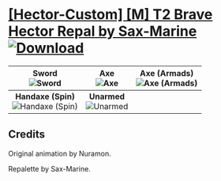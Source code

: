 # [\[Hector-Custom\] \[M\] T2 Brave Hector Repal by Sax-Marine](https://git.io/JisD9) [![Download](https://img.shields.io/badge/Download--red?style=social&logo=github)](https://git.io/Jisyn)

| <b>Sword</b><br/><img alt="Sword" src="https://git.io/Jisic"/> | <b>Axe</b><br/><img alt="Axe" src="https://git.io/JisMK"/> | <b>Axe (Armads)</b><br/><img alt="Axe (Armads)" src="https://git.io/JisiC"/> |
| :---: | :---: | :---: |
| <b>Handaxe (Spin)</b><br/><img alt="Handaxe (Spin)" src="https://git.io/Jis1c"/> | <b>Unarmed</b><br/><img alt="Unarmed" src="https://git.io/Jis1Z"/> |

## Credits

Original animation by Nuramon.

Repalette by Sax-Marine.

